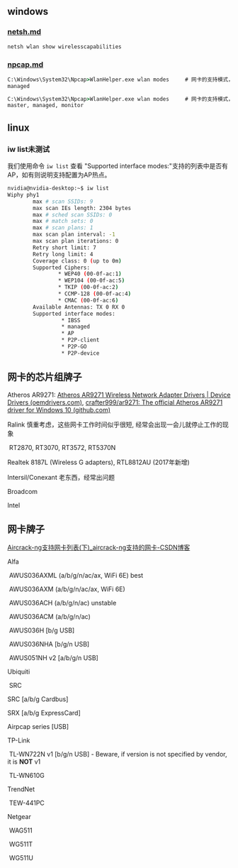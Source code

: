 ## windows

###  [netsh.md](netsh.md) 

```cmd
netsh wlan show wirelesscapabilities
```

###  [npcap.md](npcap.md) 

```cmd
C:\Windows\System32\Npcap>WlanHelper.exe wlan modes		# 网卡的支持模式，这样就是不支持ap、monitor
managed

C:\Windows\System32\Npcap>WlanHelper.exe wlan modes		# 网卡的支持模式，支持ap、monitor
master, managed, monitor
```

## linux

### iw list未测试

我们使用命令 `iw list` 查看 "Supported interface modes:"支持的列表中是否有AP，如有则说明支持配置为AP热点。

```bash
nvidia@nvidia-desktop:~$ iw list
Wiphy phy1
        max # scan SSIDs: 9
        max scan IEs length: 2304 bytes
        max # sched scan SSIDs: 0
        max # match sets: 0
        max # scan plans: 1
        max scan plan interval: -1
        max scan plan iterations: 0
        Retry short limit: 7
        Retry long limit: 4
        Coverage class: 0 (up to 0m)
        Supported Ciphers:
                * WEP40 (00-0f-ac:1)
                * WEP104 (00-0f-ac:5)
                * TKIP (00-0f-ac:2)
                * CCMP-128 (00-0f-ac:4)
                * CMAC (00-0f-ac:6)
        Available Antennas: TX 0 RX 0
        Supported interface modes:
                 * IBSS
                 * managed
                 * AP
                 * P2P-client
                 * P2P-GO
                 * P2P-device
```

## 网卡的芯片组牌子

Atheros AR9271: [Atheros AR9271 Wireless Network Adapter Drivers | Device Drivers (oemdrivers.com)](https://oemdrivers.com/network-atheros-ar9271-wireless-network-adapter#google_vignette), [crafter999/ar9271: The official Atheros AR9271 driver for Windows 10 (github.com)](https://github.com/crafter999/ar9271)

Ralink 慎重考虑，这些网卡工作时间似乎很短, 经常会出现一会儿就停止工作的现象

​	RT2870, RT3070, RT3572, RT5370N

Realtek 8187L (Wireless G adapters), RTL8812AU (2017年新增)

Intersil/Conexant 老东西，经常出问题 

Broadcom

Intel

## 网卡牌子

[Aircrack-ng支持网卡列表(下)_aircrack-ng支持的网卡-CSDN博客](https://blog.csdn.net/qq_28208251/article/details/47177785)

Alfa 

​	AWUS036AXML (a/b/g/n/ac/ax, WiFi 6E)  best 

​	AWUS036AXM (a/b/g/n/ac/ax, WiFi 6E) 

​	AWUS036ACH (a/b/g/n/ac)   unstable 

​	AWUS036ACM (a/b/g/n/ac) 

​	AWUS036H [b/g USB]

​	AWUS036NHA [b/g/n USB]

​	AWUS051NH v2 [a/b/g/n USB]

Ubiquiti 

​	SRC

SRC [a/b/g Cardbus]

SRX [a/b/g ExpressCard]

Airpcap series [USB]

TP-Link 

​	TL-WN722N v1 [b/g/n USB] - Beware, if version is not specified by vendor, it is **NOT** v1

​	TL-WN610G

TrendNet 

​	TEW-441PC

Netgear 

​	WAG511

​	WG511T

​	WG511U

